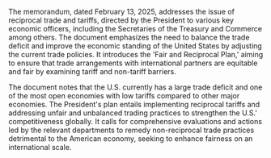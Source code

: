 The memorandum, dated February 13, 2025, addresses the issue of reciprocal trade and tariffs, directed by the President to various key economic officers, including the Secretaries of the Treasury and Commerce among others. The document emphasizes the need to balance the trade deficit and improve the economic standing of the United States by adjusting the current trade policies. It introduces the 'Fair and Reciprocal Plan,' aiming to ensure that trade arrangements with international partners are equitable and fair by examining tariff and non-tariff barriers. 

The document notes that the U.S. currently has a large trade deficit and one of the most open economies with low tariffs compared to other major economies. The President's plan entails implementing reciprocal tariffs and addressing unfair and unbalanced trading practices to strengthen the U.S.' competitiveness globally. It calls for comprehensive evaluations and actions led by the relevant departments to remedy non-reciprocal trade practices detrimental to the American economy, seeking to enhance fairness on an international scale.